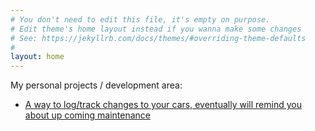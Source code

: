 ```yaml
---
# You don't need to edit this file, it's empty on purpose.
# Edit theme's home layout instead if you wanna make some changes
# See: https://jekyllrb.com/docs/themes/#overriding-theme-defaults
#
layout: home
---
```


My personal projects / development area:

- [A way to log/track changes to your cars, eventually will remind you about up coming maintenance](https://carbook.gabeio.dev)
